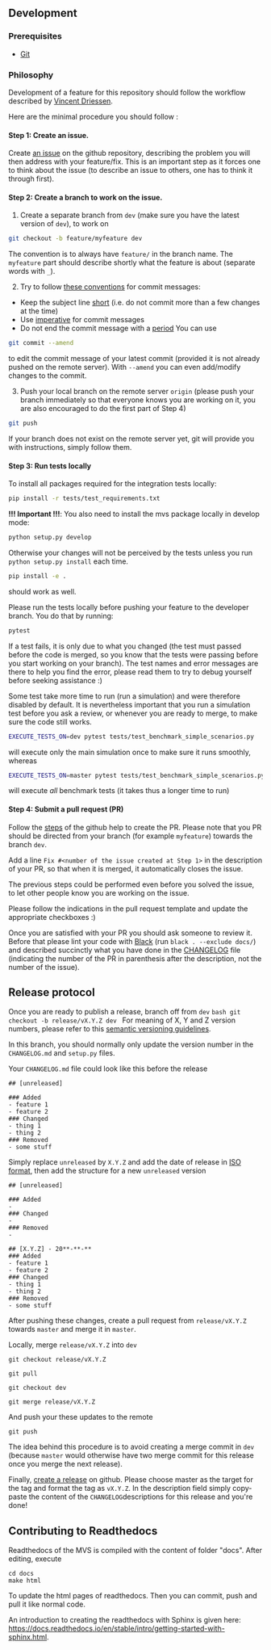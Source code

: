 ## Development

### Prerequisites

- [Git](https://git-scm.com/)


### Philosophy

Development of a feature for this repository should follow the workflow described 
by [Vincent Driessen](https://nvie.com/posts/a-successful-git-branching-model/).

Here are the minimal procedure you should follow : 

#### Step 1: Create an issue.
 
 Create [an issue](https://help.github.com/en/articles/creating-an-issue) on the github repository, describing the problem you will then address with your feature/fix.
This is an important step as it forces one to think about the issue (to describe an issue to others, one has to think it through first).

#### Step 2: Create a branch to work on the issue.

1. Create a separate branch from `dev` (make sure you have the latest version of `dev`), to work on
```bash
git checkout -b feature/myfeature dev
```
The convention is to always have `feature/` in the branch name. The `myfeature` part should describe shortly what the feature is about (separate words with `_`).

2. Try to follow [these conventions](https://chris.beams.io/posts/git-commit) for commit messages:
- Keep the subject line [short](https://chris.beams.io/posts/git-commit/#limit-50) (i.e. do not commit more than a few changes at the time)
- Use [imperative](https://chris.beams.io/posts/git-commit/#imperative) for commit messages 
- Do not end the commit message with a [period](https://chris.beams.io/posts/git-commit/#end) 
You can use 
```bash
git commit --amend
```
to edit the commit message of your latest commit (provided it is not already pushed on the remote server).
With `--amend` you can even add/modify changes to the commit.

3. Push your local branch on the remote server `origin` (please push your branch immediately so
 that everyone knows you are working on it, you are also encouraged to do the first part of Step 4)
```bash
git push
```
If your branch does not exist on the remote server yet, git will provide you with instructions, simply follow them.


#### Step 3: Run tests locally

To install all packages required for the integration tests locally:
```bash
pip install -r tests/test_requirements.txt
```

**!!! Important !!!**: You also need to install the mvs package locally in develop mode:
```bash
python setup.py develop
```
Otherwise your changes will not be perceived by the tests unless you run `python setup.py install` each time.

```bash
pip install -e .
```
should work as well.

Please run the tests locally before pushing your feature to the developer branch. You do that by running:
```bash
pytest
```

If a test fails, it is only due to what you changed (the test must passed before the code is
 merged, so you know that the tests were passing before you start working on your branch). The
  test names and error messages are there to help you find the error, please read them to try to
   debug yourself before seeking assistance :)

Some test take more time to run (run a simulation) and were therefore disabled by default. It is
 nevertheless important that you run a simulation test before you ask a review, or whenever you
  are ready to merge, to make sure the
  code still works.
  
 ```bash
EXECUTE_TESTS_ON=dev pytest tests/test_benchmark_simple_scenarios.py
```
will execute only the main simulation once to make sure it runs smoothly, whereas
 ```bash
EXECUTE_TESTS_ON=master pytest tests/test_benchmark_simple_scenarios.py
```
will execute *all* benchmark tests (it takes thus a longer time to run)


#### Step 4: Submit a pull request (PR)

Follow the [steps](https://help.github.com/en/articles/creating-a-pull-request) of the github help to create the PR.
Please note that you PR should be directed from your branch (for example `myfeature`) towards the branch `dev`.

Add a line `Fix #<number of the issue created at Step 1>` in the description of your PR, so
 that when it is merged, it automatically closes the issue.

The previous steps could be performed even before you solved the issue, to let other people know
 you are working on the issue.
 
 Please follow the indications in the pull request template and update the appropriate checkboxes :)

Once you are satisfied with your PR you should ask someone to review it. Before that please lint
 your code with [Black](https://github.com/psf/black) (run `black . --exclude docs/`) and
  described succinctly what you have done in the [CHANGELOG](https://github.com/rl-institut/mvs_eland/blob/dev/CHANGELOG.md) file (indicating the number of the PR in parenthesis after
  the description, not the number of the issue).

## Release protocol

Once you are ready to publish a release, branch off from `dev`
    ```bash
    git checkout -b release/vX.Y.Z dev
    ```
For meaning of X, Y and Z version numbers, please refer to this [semantic versioning guidelines](https://semver.org/spec/v2.0.0.html).

In this branch, you should normally only update the version number in the `CHANGELOG.md` and `setup.py` files.

Your `CHANGELOG.md` file could look like this before the release
```
## [unreleased]

### Added
- feature 1
- feature 2
### Changed 
- thing 1
- thing 2
### Removed
- some stuff
```

Simply replace `unreleased` by `X.Y.Z` and add the date of release in [ISO format](https://xkcd.com/1179/), then add the structure for a new `unreleased` version

```
## [unreleased]

### Added
-
### Changed 
-
### Removed
-

## [X.Y.Z] - 20**-**-**
### Added
- feature 1
- feature 2
### Changed 
- thing 1
- thing 2
### Removed
- some stuff
```

After pushing these changes, create a pull request from `release/vX.Y.Z` towards `master` and merge it in `master`.

Locally, merge `release/vX.Y.Z` into `dev`
```
git checkout release/vX.Y.Z
```

```
git pull
```
    
```
git checkout dev
```

```
git merge release/vX.Y.Z
```
And push your these updates to the remote
```
git push
```

The idea behind this procedure is to avoid creating a merge commit in `dev` (because `master` would otherwise have two merge commit for this release once you merge the next release).

Finally, [create a release](https://help.github.com/en/github/administering-a-repository/creating-releases) on github. Please choose master as the target for the tag and format the tag as `vX.Y.Z`. In the description field simply copy-paste the content of the `CHANGELOG`descriptions for this release and you're done!

## Contributing to Readthedocs

Readthedocs of the MVS is compiled with the content of folder "docs". After editing, execute

    cd docs
    make html

To update the html pages of readthedocs. Then you can commit, push and pull it like normal code. 

An introduction to creating the readthedocs with Sphinx is given here: https://docs.readthedocs.io/en/stable/intro/getting-started-with-sphinx.html.
